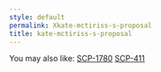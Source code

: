 ```yaml
---
style: default
permalink: Xkate-mctiriss-s-proposal
title: kate-mctiriss-s-proposal
---
```

You may also like:
[SCP-1780](http://scp-wiki.net/scp-1780)
[SCP-411](http://scp-wiki.net/scp-411)